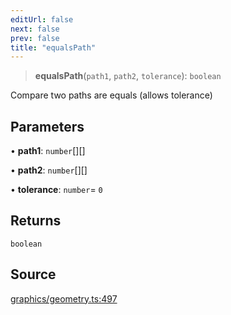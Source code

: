 ```yaml
---
editUrl: false
next: false
prev: false
title: "equalsPath"
---
```


> **equalsPath**(`path1`, `path2`, `tolerance`): `boolean`

Compare two paths are equals (allows tolerance)

## Parameters

• **path1**: `number`[][]

• **path2**: `number`[][]

• **tolerance**: `number`= `0`

## Returns

`boolean`

## Source

[graphics/geometry.ts:497](https://github.com/dgmjs/dgmjs/blob/main/packages/core/src/graphics/geometry.ts#L497)
